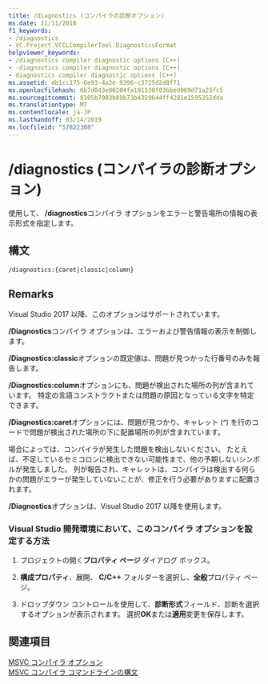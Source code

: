 ```yaml
---
title: /diagnostics (コンパイラの診断オプション)
ms.date: 11/11/2016
f1_keywords:
- /diagnostics
- VC.Project.VCCLCompilerTool.DiagnosticsFormat
helpviewer_keywords:
- /diagnostics compiler diagnostic options [C++]
- -diagnostics compiler diagnostic options [C++]
- diagnostics compiler diagnostic options [C++]
ms.assetid: db1cc175-6e93-4a2e-9396-c3725d2d8f71
ms.openlocfilehash: 6b7d043e00204fa191530f03bbed069d71a25fc5
ms.sourcegitcommit: 8105b7003b89b73b4359644ff4281e1595352dda
ms.translationtype: MT
ms.contentlocale: ja-JP
ms.lasthandoff: 03/14/2019
ms.locfileid: "57822308"
---
```

# <a name="diagnostics-compiler-diagnostic-options"></a>/diagnostics (コンパイラの診断オプション)

使用して、 **/diagnostics**コンパイラ オプションをエラーと警告場所の情報の表示形式を指定します。

## <a name="syntax"></a>構文

```
/diagnostics:{caret|classic|column}
```

## <a name="remarks"></a>Remarks

Visual Studio 2017 以降、このオプションはサポートされています。

**/Diagnostics**コンパイラ オプションは、エラーおよび警告情報の表示を制御します。

**/Diagnostics:classic**オプションの既定値は、問題が見つかった行番号のみを報告します。

**/Diagnostics:column**オプションにも、問題が検出された場所の列が含まれています。 特定の言語コンストラクトまたは問題の原因となっている文字を特定できます。

**/Diagnostics:caret**オプションには、問題が見つかり、キャレット (^) を行のコードで問題が検出された場所の下に配置場所の列が含まれています。

場合によっては、コンパイラが発生した問題を検出しないください。 たとえば、不足しているセミコロンに検出できない可能性まで、他の予期しないシンボルが発生しました。 列が報告され、キャレットは、コンパイラは検出する何らかの問題がエラーが発生していないことが、修正を行う必要がありますに配置されます。

**/Diagnostics**オプションは、Visual Studio 2017 以降を使用します。

### <a name="to-set-this-compiler-option-in-the-visual-studio-development-environment"></a>Visual Studio 開発環境において、このコンパイラ オプションを設定する方法

1. プロジェクトの開く**プロパティ ページ** ダイアログ ボックス。

1. **構成プロパティ**、展開、 **C/C++** フォルダーを選択し、**全般**プロパティ ページ。

1. ドロップダウン コントロールを使用して、**診断形式**フィールド、診断を選択するオプションが表示されます。 選択**OK**または**適用**変更を保存します。

## <a name="see-also"></a>関連項目

[MSVC コンパイラ オプション](compiler-options.md)<br/>
[MSVC コンパイラ コマンドラインの構文](compiler-command-line-syntax.md)
